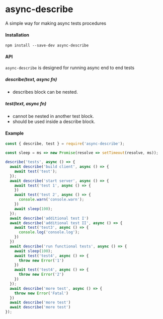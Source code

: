 async-describe
==============

A simple way for making async tests procedures

#### Installation
```
npm install --save-dev async-describe
```

#### API

`async-describe` is designed for running async end to end tests

##### describe(text, async fn)
- describes block can be nested.

##### test(text, async fn)
- cannot be nested in another test block.
- should be used inside a describe block.

#### Example
```js
const { describe, test } = require('async-describe');

const sleep = ms => new Promise(resolve => setTimeout(resolve, ms));

describe('tests', async () => {
  await describe('build client', async () => {
    await test('test');
  });
  await describe('start server', async () => {
    await test('test 1', async () => {
    })
    await test('test 2', async () => {
      console.warn('console.warn');
    })
    await sleep(100);
  });
  await describe('additional test I')
  await describe('additional test II', async () => {
    await test('test3', async () => {
      console.log('console.log');
    })
  })
  await describe('run functional tests', async () => {
    await sleep(100);
    await test('test4', async () => {
      throw new Error('1')
    })
    await test('test4', async () => {
      throw new Error('2')
    })
  });
  await describe('more test', async () => {
    throw new Error('Fatal')
  })
  await describe('more test')
  await describe('more test')
});
```
